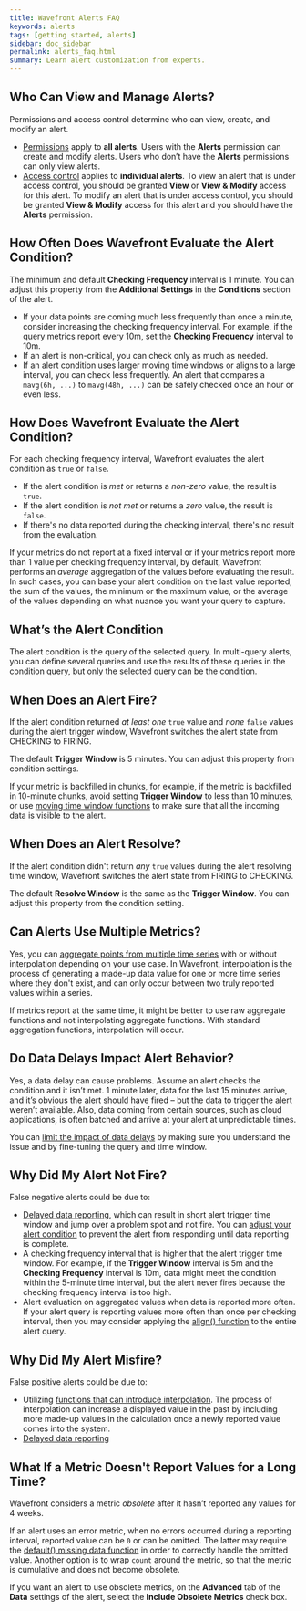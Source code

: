 ```yaml
---
title: Wavefront Alerts FAQ
keywords: alerts
tags: [getting started, alerts]
sidebar: doc_sidebar
permalink: alerts_faq.html
summary: Learn alert customization from experts.
---
```

## Who Can View and Manage Alerts?
Permissions and access control determine who can view, create, and modify an alert.
  * [Permissions](permissions_overview.html) apply to **all alerts**. Users with the **Alerts** permission can create and modify alerts. Users who don’t have the **Alerts** permissions can only view alerts.
  *	[Access control](access.html) applies to **individual alerts**. To view an alert that is under access control, you should be granted **View** or **View & Modify** access for this alert. To modify an alert that is under access control, you should be granted **View & Modify** access for this alert and you should have the **Alerts** permission.

## How Often Does Wavefront Evaluate the Alert Condition?
The minimum and default **Checking Frequency** interval is 1 minute. You can adjust this property from the **Additional Settings** in the **Conditions** section of the alert.

  * If your data points are coming much less frequently than once a minute, consider increasing the checking frequency interval. For example, if the query metrics report every 10m, set the **Checking Frequency** interval to 10m.
  * If an alert is non-critical, you can check only as much as needed.
  * If an alert condition uses larger moving time windows or aligns to a large interval, you can check less frequently. An alert that compares a `mavg(6h, ...)` to `mavg(48h, ...)` can be safely checked once an hour or even less.

## How Does Wavefront Evaluate the Alert Condition?
For each checking frequency interval, Wavefront evaluates the alert condition as `true` or `false`.
  * If the alert condition is *met* or returns a *non-zero* value, the result is `true`.
  * If the alert condition is *not met* or returns a *zero* value, the result is `false`.
  * If there's no data reported during the checking interval, there's no result from the evaluation.

If your metrics do not report at a fixed interval or if your metrics report more than 1 value per checking frequency interval, by default, Wavefront performs an *average* aggregation of the values before evaluating the result. In such cases, you can base your alert condition on the last value reported, the sum of the values, the minimum or the maximum value, or the average of the values depending on what nuance you want your query to capture.

## What’s the Alert Condition
The alert condition is the query of the selected query. In multi-query alerts, you can define several queries and use the results of these queries in the condition query, but only the selected query can be the condition. 

## When Does an Alert Fire?
If the alert condition returned *at least one* `true` value and *none* `false` values during the alert trigger window, Wavefront switches the alert state from CHECKING to FIRING. 

The default **Trigger Window** is 5 minutes. You can adjust this property from condition settings.

If your metric is backfilled in chunks, for example, if the metric is backfilled in 10-minute chunks, avoid setting **Trigger Window** to less than 10 minutes, or use [moving time window functions](query_language_reference.html#moving-window-time-functions) to make sure that all the incoming data is visible to the alert.

## When Does an Alert Resolve?
If the alert condition didn't return *any* `true` values during the alert resolving time window, Wavefront switches the alert state from FIRING to CHECKING.

The default **Resolve Window** is the same as the **Trigger Window**. You can adjust this property from the condition setting.

## Can Alerts Use Multiple Metrics?
Yes, you can [aggregate points from multiple time series](query_language_aggregate_functions.html) with or without interpolation depending on your use case. In Wavefront, interpolation is the process of generating a made-up data value for one or more time series where they don't exist, and can only occur between two truly reported values within a series.

If metrics report at the same time, it might be better to use raw aggregate functions and not interpolating aggregate functions. With standard aggregation functions, interpolation will occur.

## Do Data Delays Impact Alert Behavior?
Yes, a data delay can cause problems. Assume an alert checks the condition and it isn’t met. 1 minute later, data for the last 15 minutes arrive, and it’s obvious the alert should have fired – but the data to trigger the alert weren’t available. Also, data coming from certain sources, such as cloud applications, is often batched and arrive at your alert at unpredictable times.

You can [limit the impact of data delays](alerts_delayed_data.html) by making sure you understand the issue and by fine-tuning the query and time window.

## Why Did My Alert Not Fire?
False negative alerts could be due to:
  * [Delayed data reporting](alerts_delayed_data.html#check-for-a-data-delay), which can result in short alert trigger time window and jump over a problem spot and not fire. You can [adjust your alert condition](alerts_delayed_data.html#minimize-the-impact-of-data-delays-on-alerts) to prevent the alert from responding until data reporting is complete.
  * A checking frequency interval that is higher that the alert trigger time window. For example, if the **Trigger Window** interval is 5m and the **Checking Frequency** interval is 10m, data might meet the condition within the 5-minute time interval, but the alert never fires because the checking frequency interval is too high.
  * Alert evaluation on aggregated values when data is reported more often. If your alert query is reporting values more often than once per checking interval, then you may consider applying the [align() function](ts_align.html) to the entire alert query.

## Why Did My Alert Misfire?
False positive alerts could be due to:
  * Utilizing [functions that can introduce interpolation](query_language_discrete_continuous.html#functions-that-use-interpolation-to-create-continuous-data). The process of interpolation can increase a displayed value in the past by including more made-up values in the calculation once a newly reported value comes into the system.
  * [Delayed data reporting](alerts_delayed_data.html#check-for-a-data-delay)

## What If a Metric Doesn't Report Values for a Long Time?
Wavefront considers a metric *obsolete* after it hasn’t reported any values for 4 weeks.

If an alert uses an error metric, when no errors occurred during a reporting interval, reported value can be `0` or can be omitted. The latter may require the [default() missing data function](ts_default.html) in order to correctly handle the omitted value. Another option is to wrap `count` around the metric, so that the metric is cumulative and does not become obsolete.

If you want an alert to use obsolete metrics, on the **Advanced** tab of the **Data** settings of the alert, select the **Include Obsolete Metrics** check box.
